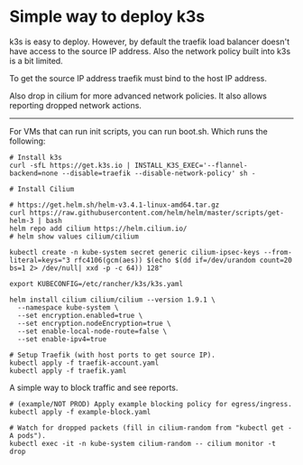 # Simple way to deploy k3s

k3s is easy to deploy. However, by default the traefik load balancer doesn't have access to the source IP address. Also the network policy built into k3s is a bit limited.

To get the source IP address traefik must bind to the host IP address.

Also drop in cilium for more advanced network policies. It also allows reporting dropped network actions.

---

For VMs that can run init scripts, you can run boot.sh. Which runs the following:

```
# Install k3s
curl -sfL https://get.k3s.io | INSTALL_K3S_EXEC='--flannel-backend=none --disable=traefik --disable-network-policy' sh -

# Install Cilium

# https://get.helm.sh/helm-v3.4.1-linux-amd64.tar.gz
curl https://raw.githubusercontent.com/helm/helm/master/scripts/get-helm-3 | bash
helm repo add cilium https://helm.cilium.io/
# helm show values cilium/cilium 

kubectl create -n kube-system secret generic cilium-ipsec-keys --from-literal=keys="3 rfc4106(gcm(aes)) $(echo $(dd if=/dev/urandom count=20 bs=1 2> /dev/null| xxd -p -c 64)) 128"

export KUBECONFIG=/etc/rancher/k3s/k3s.yaml

helm install cilium cilium/cilium --version 1.9.1 \
  --namespace kube-system \
  --set encryption.enabled=true \
  --set encryption.nodeEncryption=true \
  --set enable-local-node-route=false \
  --set enable-ipv4=true

# Setup Traefik (with host ports to get source IP).
kubectl apply -f traefik-account.yaml
kubectl apply -f traefik.yaml
```

A simple way to block traffic and see reports.

```
# (example/NOT PROD) Apply example blocking policy for egress/ingress.
kubectl apply -f example-block.yaml

# Watch for dropped packets (fill in cilium-random from "kubectl get -A pods").
kubectl exec -it -n kube-system cilium-random -- cilium monitor -t drop
```

